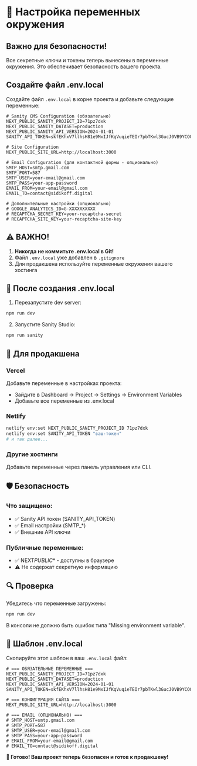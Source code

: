 # 🔐 Настройка переменных окружения

## Важно для безопасности!

Все секретные ключи и токены теперь вынесены в переменные окружения. Это обеспечивает безопасность вашего проекта.

## Создайте файл .env.local

Создайте файл `.env.local` в корне проекта и добавьте следующие переменные:

```env
# Sanity CMS Configuration (обязательно)
NEXT_PUBLIC_SANITY_PROJECT_ID=71pz7dxk
NEXT_PUBLIC_SANITY_DATASET=production
NEXT_PUBLIC_SANITY_API_VERSION=2024-01-01
SANITY_API_TOKEN=skfEKhxV7llhsH81e9MxIJfKqVuqieTEIr7pbTKwl3GucJ0VB9YCO0d2vUmmb3OWEi4M6X3C3KDPZJDzD7kH4FCTFfGNldMlXRfVQQNsF7TklsRUMaqMhi307oRO6KtguNwqLuzfUNIhGHvwNaXkJiksKFWKlbYmVPw9ME6sDyp8yHvi8GuN

# Site Configuration
NEXT_PUBLIC_SITE_URL=http://localhost:3000

# Email Configuration (для контактной формы - опционально)
SMTP_HOST=smtp.gmail.com
SMTP_PORT=587
SMTP_USER=your-email@gmail.com
SMTP_PASS=your-app-password
EMAIL_FROM=your-email@gmail.com
EMAIL_TO=contact@sidikoff.digital

# Дополнительные настройки (опционально)
# GOOGLE_ANALYTICS_ID=G-XXXXXXXXXX
# RECAPTCHA_SECRET_KEY=your-recaptcha-secret
# RECAPTCHA_SITE_KEY=your-recaptcha-site-key
```

## ⚠️ ВАЖНО!

1. **Никогда не коммитьте .env.local в Git!**
2. Файл `.env.local` уже добавлен в `.gitignore`
3. Для продакшена используйте переменные окружения вашего хостинга

## 🔄 После создания .env.local

1. Перезапустите dev server:

```bash
npm run dev
```

2. Запустите Sanity Studio:

```bash
npm run sanity
```

## 🚀 Для продакшена

### Vercel

Добавьте переменные в настройках проекта:

- Зайдите в Dashboard → Project → Settings → Environment Variables
- Добавьте все переменные из .env.local

### Netlify

```bash
netlify env:set NEXT_PUBLIC_SANITY_PROJECT_ID 71pz7dxk
netlify env:set SANITY_API_TOKEN "ваш-токен"
# и так далее...
```

### Другие хостинги

Добавьте переменные через панель управления или CLI.

## 🛡️ Безопасность

### Что защищено:

- ✅ Sanity API токен (SANITY_API_TOKEN)
- ✅ Email настройки (SMTP\_\*)
- ✅ Внешние API ключи

### Публичные переменные:

- ✅ NEXT*PUBLIC*\* - доступны в браузере
- ⚠️ Не содержат секретную информацию

## 🔍 Проверка

Убедитесь что переменные загружены:

```bash
npm run dev
```

В консоли не должно быть ошибок типа "Missing environment variable".

## 📝 Шаблон .env.local

Скопируйте этот шаблон в ваш `.env.local` файл:

```env
# === ОБЯЗАТЕЛЬНЫЕ ПЕРЕМЕННЫЕ ===
NEXT_PUBLIC_SANITY_PROJECT_ID=71pz7dxk
NEXT_PUBLIC_SANITY_DATASET=production
NEXT_PUBLIC_SANITY_API_VERSION=2024-01-01
SANITY_API_TOKEN=skfEKhxV7llhsH81e9MxIJfKqVuqieTEIr7pbTKwl3GucJ0VB9YCO0d2vUmmb3OWEi4M6X3C3KDPZJDzD7kH4FCTFfGNldMlXRfVQQNsF7TklsRUMaqMhi307oRO6KtguNwqLuzfUNIhGHvwNaXkJiksKFWKlbYmVPw9ME6sDyp8yHvi8GuN

# === КОНФИГУРАЦИЯ САЙТА ===
NEXT_PUBLIC_SITE_URL=http://localhost:3000

# === EMAIL (ОПЦИОНАЛЬНО) ===
# SMTP_HOST=smtp.gmail.com
# SMTP_PORT=587
# SMTP_USER=your-email@gmail.com
# SMTP_PASS=your-app-password
# EMAIL_FROM=your-email@gmail.com
# EMAIL_TO=contact@sidikoff.digital
```

**🎯 Готово! Ваш проект теперь безопасен и готов к продакшену!**

